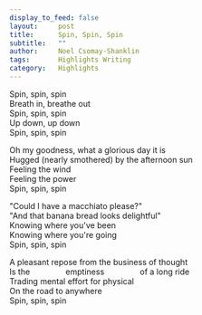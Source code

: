 ```yaml
---
display_to_feed: false
layout:     post
title:      Spin, Spin, Spin
subtitle:   "" 
author:     Noel Csomay-Shanklin
tags:       Highlights Writing
category:   Highlights
---
```

Spin, spin, spin\
Breath in, breathe out\
Spin, spin, spin\
Up down, up down\
Spin, spin, spin

Oh my goodness, what a glorious day it is\
Hugged (nearly smothered) by the afternoon sun\
Feeling the wind\
Feeling the power\
Spin, spin, spin

"Could I have a macchiato please?"\
"And that banana bread looks delightful"\
Knowing where you've been\
Knowing where you're going\
Spin, spin, spin

A pleasant repose from the business of thought\
Is the &nbsp; &nbsp; &nbsp; &nbsp; &nbsp; &nbsp; &nbsp; &nbsp;emptiness &nbsp; &nbsp; &nbsp; &nbsp; &nbsp; &nbsp; &nbsp; &nbsp;of a long ride\
Trading mental effort for physical\
On the road to anywhere\
Spin, spin, spin